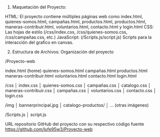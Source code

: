 1. Maquetación del Proyecto:
   
HTML: El proyecto contiene múltiples páginas web como index.html, quienes-somos.html, campañas.html, productos.html, productos.html, maneras-contribuir.html, voluntarios.html, contacto.html y login.html
CSS: Las hojas de estilo (/css/index.css, /css/quienes-somos.css, /css/campañas.css, etc.) 
JavaScript: (/Scripts.js/script.js) Scripts para la interacción del grafico en canvas.

2. Estructura de Archivos:
Organización del proyecto

/Proyecto-web

index.html (home)
quienes-somos.html
campañas.html
productos.html
maneras-contribuir.html
voluntarios.html
contacto.html
login.html

 /css
│   index.css
│   quienes-somos.css
│   campañas.css
│   catalogo.css
│   maneras-contribuir.css
│   campañas.css
│   voluntarios.css
│   contacto.css
│   login.css

 /img
│   bannerprincipal.jpg
│   catalogo-productos/
│   ... (otras imágenes)

 /Scripts.js 
│ script.js

URL repositorio GitHub del proyecto con su respectivo código fuente https://github.com/lufe95w3/Proyecto-web
